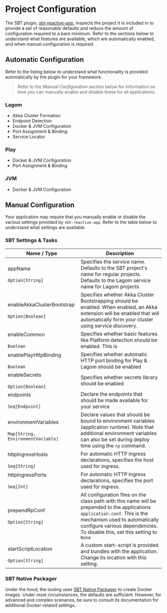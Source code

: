 # Project Configuration

The SBT plugin, [sbt-reactive-app](https://github.com/lightbend/sbt-reactive-app), inspects the project it is included in to provide a set of reasonable defaults and reduce the amount of configuration required to a bare minimum. Refer to the sections below to understand what features are available, which are automatically enabled, and when manual configuration is required.

## Automatic Configuration

Refer to the listing below to understand what functionality is provided automatically by the plugin for your framework.

> Refer to the *Manual Configuration* section below for information on how you can manually enable and disable these for all applications.

### Lagom

* Akka Cluster Formation
* Endpoint Detection
* Docker & JVM Configuration
* Port Assignment & Binding
* Service Locator

### Play

* Docker & JVM Configuration
* Port Assignment & Binding

### JVM

* Docker & JVM Configuration

## Manual Configuration

Your application may require that you manually enable or disable the various settings provided by `sbt-reactive-app`. Refer to the table below to understand what settings are available. 

### SBT Settings & Tasks

| Name / Type                                                              | Description                                           |
|--------------------------------------------------------------------------|-------------------------------------------------------|
| appName                    <br/><br/> `Option[String]`                   | Specifies the service name. Defaults to the SBT project's name for regular projects. Defaults to the Lagom service name for Lagom projects |
| enableAkkaClusterBootstrap <br/><br/> `Option[Boolean]`                  | Specifies whether Akka Cluster Bootstrapping should be enabled. When enabled, an Akka extension will be enabled that will automatically form your cluster using service discovery.  |
| enableCommon               <br/><br/> `Boolean`                          | Specifies whether basic features like Platform detection should be enabled. This is |
| enablePlayHttpBinding      <br/><br/> `Boolean`                          | Specifies whether automatic HTTP port binding for Play & Lagom should be enabled|
| enableSecrets              <br/><br/> `Option[Boolean]`                  | Specifies whether secrets library should be enabled |
| endpoints                  <br/><br/> `Seq[Endpoint]`                    | Declare the endpoints that should be made available for your service |
| environmentVariables       <br/><br/> `Map[String, EnvironmentVariable]` | Declare values that should be bound to environment variables (application runtime). Note that additional environment variables can also be set during deploy time using the `rp` command. |
| httpIngressHosts           <br/><br/> `Seq[String]`                      | For automatic HTTP ingress declarations, specifies the host used for ingress. |
| httpIngressPorts           <br/><br/> `Seq[Int]`                         | For automatic HTTP ingress declarations, specifies the port used for ingress. |
| prependRpConf              <br/><br/> `Option[String]`                   | All configuration files on the class path with this name will be prepended to the applications `application.conf`. This is the mechanism used to automatically configure various dependencies. To disable this, set this setting to `None` |
| startScriptLocation        <br/><br/> `Option[String]`                   | A custom start-script is provided and bundles with the application. Change its location with this setting. |

### SBT Native Packager

Under the hood, the tooling uses [SBT Native Packager](https://github.com/sbt/sbt-native-packager) to create Docker images. Under most circumstances, the defaults are sufficient. However, for advanced and complex scenarios, be sure to consult its documentation for additional Docker-related settings.